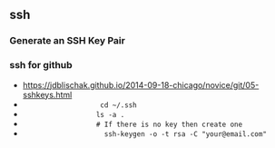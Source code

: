 ## ssh

### Generate an SSH Key Pair

### ssh for github
* https://jdblischak.github.io/2014-09-18-chicago/novice/git/05-sshkeys.html
*  ``                   cd ~/.ssh``
* ``                  ls -a .``
* ``                  # If there is no key then create one``
* ``                    ssh-keygen -o -t rsa -C "your@email.com"``

